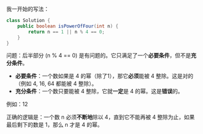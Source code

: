 我一开始的写法：

~~~java
class Solution {
    public boolean isPowerOfFour(int n) {
        return n == 1 || n % 4 == 0;
    }
}
~~~

问题：后半部分 (n % 4 == 0) 是有问题的。它只满足了一个**必要条件**，但不是**充分条件**。

- **必要条件**：一个数如果是 4 的幂（除了1），那它**必须**能被 4 整除。这是对的（例如 4, 16, 64 都能被 4 整除）。
- **充分条件**：一个数只要能被 4 整除，它就**一定**是 4 的幂。这是**错误**的。

例如：12

正确的逻辑是：一个数 n 必须**不断地**除以 4，直到它不能再被 4 整除为止，如果最后剩下的数是 1，那么 n 才是 4 的幂。

